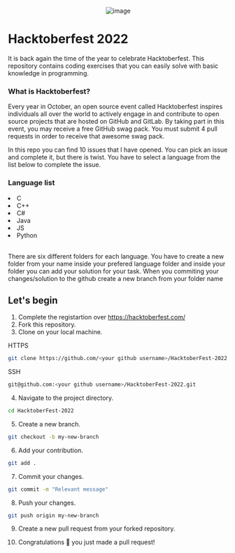 <p align="center"> <img src="https://uno-website-assets.s3.amazonaws.com/wp-content/uploads/2022/09/28094927/Uno_HackFest22_Hero_V1-1536x593.jpg" alt="image" /> </p>

# Hacktoberfest 2022
It is back again the time of the year to celebrate Hacktoberfest. This repository contains coding exercises that you can easily solve with basic knowledge in programming.

<h3>What is Hacktoberfest?</h3>

<p>Every year in October, an open source event called Hacktoberfest inspires individuals all over the world to actively engage in and contribute to open source projects that are hosted on GitHub and GitLab. By taking part in this event, you may receive a free GitHub swag pack. You must submit 4 pull requests in order to receive that awesome swag pack.</p>

<p>In this repo you can find 10 issues that I have opened. You can pick an issue and complete it, but there is twist. You have to select a language from the list below to complete the issue. </p>

<h3>Language list</h3>
<li>C</li>
<li>C++</li>
<li>C#</li>
<li>Java</li>
<li>JS</li>
<li>Python</li>
<br>
<p>
There are six different folders for each language. You have to create a new folder from your name inside your prefered language folder and inside your folder you can add your solution for your task.
When you commiting your changes/solution to the github create a new branch from your folder name 
</p>

## Let's begin

1. Complete the registartion over https://hacktoberfest.com/
2. Fork this repository.
3. Clone on your local machine.

HTTPS
```bash
git clone https://github.com/<your github username>/HacktoberFest-2022.git
```
SSH
```bash
git@github.com:<your github username>/HacktoberFest-2022.git
```
4. Navigate to the project directory.
```bash
cd HacktoberFest-2022
```
5. Create a new branch.
```bash
git checkout -b my-new-branch
```
6. Add your contribution.
```bash
git add .
```
7. Commit your changes.
```bash
git commit -m "Relevant message"
```
8. Push your changes.
```bash
git push origin my-new-branch
```
9. Create a new pull request from your forked repository.

10. Congratulations 🎉 you just made a pull request!

